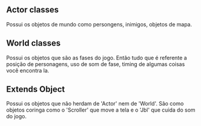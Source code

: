 ## Actor classes
Possui os objetos de mundo como persongens, inimigos, objetos de mapa.

## World classes
Possui os objetos que são as fases do jogo. Então tudo que é referente a posição de personagens, uso de som de fase, timing de algumas coisas você encontra la.

## Extends Object
Possui os objetos que não herdam de 'Actor' nem de 'World'. São como objetos coringa como o 'Scroller' que move a tela e o 'Jbl' que cuida do som do jogo.
